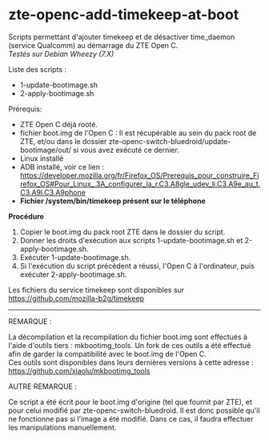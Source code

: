 # zte-openc-add-timekeep-at-boot
Scripts permettant d'ajouter timekeep et de désactiver time_daemon (service Qualcomm) au démarrage du ZTE Open C.  
*Testés sur Debian Wheezy (7.X)*  

Liste des scripts :
- 1-update-bootimage.sh  
- 2-apply-bootimage.sh  

Prérequis:
- ZTE Open C déjà rooté.
- fichier boot.img de l'Open C : Il est récupérable au sein du pack root de ZTE, et/ou dans le dossier zte-openc-switch-bluedroid/update-bootimage/out/ si vous avez exécuté ce dernier.
- Linux installé
- ADB installé, voir ce lien : https://developer.mozilla.org/fr/Firefox_OS/Prerequis_pour_construire_Firefox_OS#Pour_Linux_.3A_configurer_la_r.C3.A8gle_udev_li.C3.A9e_au_t.C3.A9l.C3.A9phone
- **Fichier /system/bin/timekeep présent sur le téléphone**

**Procédure**  
1. Copier le boot.img du pack root ZTE dans le dossier du script.  
2. Donner les droits d'exécution aux scripts 1-update-bootimage.sh et 2-apply-bootimage.sh.  
3. Exécuter 1-update-bootimage.sh.  
4. Si l'exécution du script précédent a réussi, l'Open C à l'ordinateur, puis exécuter 2-apply-bootimage.sh.


Les fichiers du service timekeep sont disponibles sur https://github.com/mozilla-b2g/timekeep

-------------------------------------------------------

REMARQUE :

La décompilation et la recompilation du fichier boot.img sont effectués à l'aide d'outils tiers : mkbootimg_tools. Un fork de ces outils a été effectué afin de garder la compatibilité avec le boot.img de l'Open C.  
Ces outils sont disponibles dans leurs dernières versions à cette adresse : https://github.com/xiaolu/mkbootimg_tools  


AUTRE REMARQUE :

Ce script a été écrit pour le boot.img d'origine (tel que fournit par ZTE), et pour celui modifié par zte-openc-switch-bluedroid. Il est donc possible qu'il ne fonctionne pas si l'image a été modifié. Dans ce cas, il faudra effectuer les manipulations manuellement.